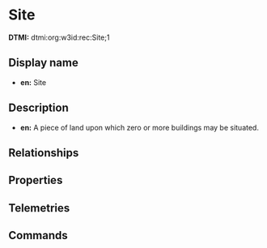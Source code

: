 # Site
**DTMI:** dtmi:org:w3id:rec:Site;1
## Display name
- **en:** Site
## Description
- **en:** A piece of land upon which zero or more buildings may be situated.
## Relationships
## Properties
## Telemetries
## Commands
